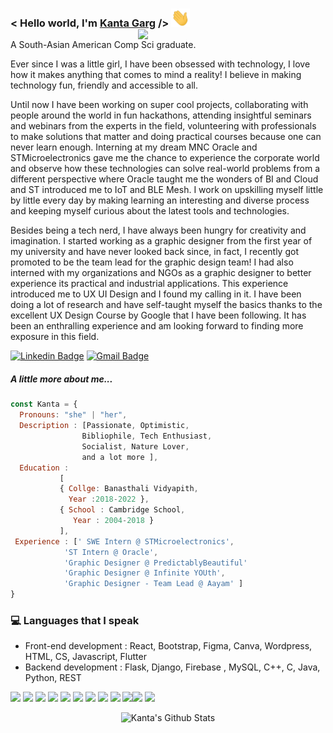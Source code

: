 
<h3> < Hello world, I'm <a href="https://www.linkedin.com/in/kantagarg17/" target="_blank"> Kanta Garg</a> /> <img src="https://raw.githubusercontent.com/ABSphreak/ABSphreak/master/gifs/Hi.gif" width="30px"><img  align='right' src="https://cdn.dribbble.com/users/5448869/screenshots/11964344/media/7c1a55db92d1d015c51ad7595a2b82ff.png?compress=1&resize=400x300" width="300px"> </h3>
  
A South-Asian American Comp Sci graduate.

Ever since I was a little girl, I have been obsessed with technology, I love how it makes anything that comes to mind a reality! I believe in making technology fun, friendly and accessible to all. 

Until now I have been working on super cool projects, collaborating with people around the world in fun hackathons, attending insightful seminars and webinars from the experts in the field, volunteering with professionals to make solutions that matter and doing practical courses because one can never learn enough. Interning at my dream MNC Oracle and STMicroelectronics gave me the chance to experience the corporate world and observe how these technologies can solve real-world problems from a different perspective where Oracle taught me the wonders of BI and Cloud and ST introduced me to IoT and BLE Mesh. I work on upskilling myself little by little every day by making learning an interesting and diverse process and keeping myself curious about the latest tools and technologies.

Besides being a tech nerd, I have always been hungry for creativity and imagination. I started working as a graphic designer from the first year of my university and have never looked back since, in fact, I recently got promoted to be the team lead for the graphic design team! I had also interned with my organizations and NGOs as a graphic designer to better experience its practical and industrial applications. This experience introduced me to UX UI Design and I found my calling in it. I have been doing a lot of research and have self-taught myself the basics thanks to the excellent UX Design Course by Google that I have been following. It has been an enthralling experience and am looking forward to finding more exposure in this field. 

[![Linkedin Badge](https://img.shields.io/badge/-kanta-blue?style=flat-square&logo=Linkedin&logoColor=white&link=https://www.linkedin.com/in/kantagarg17/)](https://www.linkedin.com/in/kantagarg17/) [![Gmail Badge](https://img.shields.io/badge/-parathasarathijugnu@gmail.com-c14438?style=flat-square&logo=Gmail&logoColor=white&link=mailto:parathasarathijugnu@gmail.com)](mailto:parathasarathijugnu@gmail.com)
<br/>

##### A little more about me...  

```javascript
const Kanta = {
  Pronouns: "she" | "her",
  Description : [Passionate, Optimistic, 
                Bibliophile, Tech Enthusiast, 
                Socialist, Nature Lover,   
                and a lot more ],
  Education : 
           [ 
           { Collge: Banasthali Vidyapith, 
             Year :2018-2022 }, 
           { School : Cambridge School,  
              Year : 2004-2018 } 
           ],
 Experience : [' SWE Intern @ STMicroelectronics', 
            'ST Intern @ Oracle',
            'Graphic Designer @ PredictablyBeautiful'
            'Graphic Designer @ Infinite YOUth', 
            'Graphic Designer - Team Lead @ Aayam' ]
}
```


### :computer: Languages that I speak
* Front-end development :  React, Bootstrap, Figma, Canva, Wordpress, HTML, CS, Javascript, Flutter
* Backend development : Flask, Django, Firebase , MySQL, C++, C, Java, Python, REST


 <img src = 'https://image.flaticon.com/icons/svg/1822/1822899.svg' height='30'/> <img src = 'https://banner2.cleanpng.com/20180604/pol/kisspng-react-javascript-angularjs-ionic-atom-5b154be6709500.6532453515281223424611.jpg' height='30'/> <img src = 'https://image.flaticon.com/icons/svg/919/919827.svg' width='30'/> <img src = 'https://github.com/MarikIshtar007/MarikIshtar007/blob/master/images/css.svg' width='30'/> <img src = 'https://github.com/MarikIshtar007/MarikIshtar007/blob/master/images/js.svg' width='30'/> <img src = 'https://github.com/MarikIshtar007/MarikIshtar007/blob/master/images/bootstrap.svg' width='33'/>  <img src = 'https://github.com/MarikIshtar007/MarikIshtar007/blob/master/images/flask.png' width='30'/>  <img src = 'https://github.com/MarikIshtar007/MarikIshtar007/blob/master/images/c-original.svg' width='30'/> <img src = 'https://github.com/MarikIshtar007/MarikIshtar007/blob/master/images/cpp.svg' width='30'/> <img src = 'https://upload.wikimedia.org/wikipedia/commons/thumb/9/98/Solidity_logo.svg/1200px-Solidity_logo.svg.png' width='30'/><img src = 'https://external-content.duckduckgo.com/iu/?u=https%3A%2F%2Ftse3.mm.bing.net%2Fth%3Fid%3DOIP.RQ8rlvfppN1r1CA-mufW0QHaHa%26pid%3DApi&f=1' width='30'/> <img src = 'https://github.com/MarikIshtar007/MarikIshtar007/blob/master/images/sql.svg' width='30'/>




<p align="center"> 
  <img src="https://github-readme-stats.vercel.app/api?username=kantagarg17&theme=radical&show_icons=true" alt="Kanta's Github Stats" />
</p>



